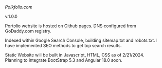 <em>Polkfolio.com</em>

v.1.0.0

Portolio website is hosted on Github pages. DNS configured from GoDaddy.com registry.

Indexed within Google Search Console, building sitemap.txt and robots.txt.
I have implemented SEO methods to get top search results.

Static Website will be built in Javascript, HTML, CSS as of 2/21/2024.
Planning to integrate BootStrap 5.3 and Angular 18.0 soon.
